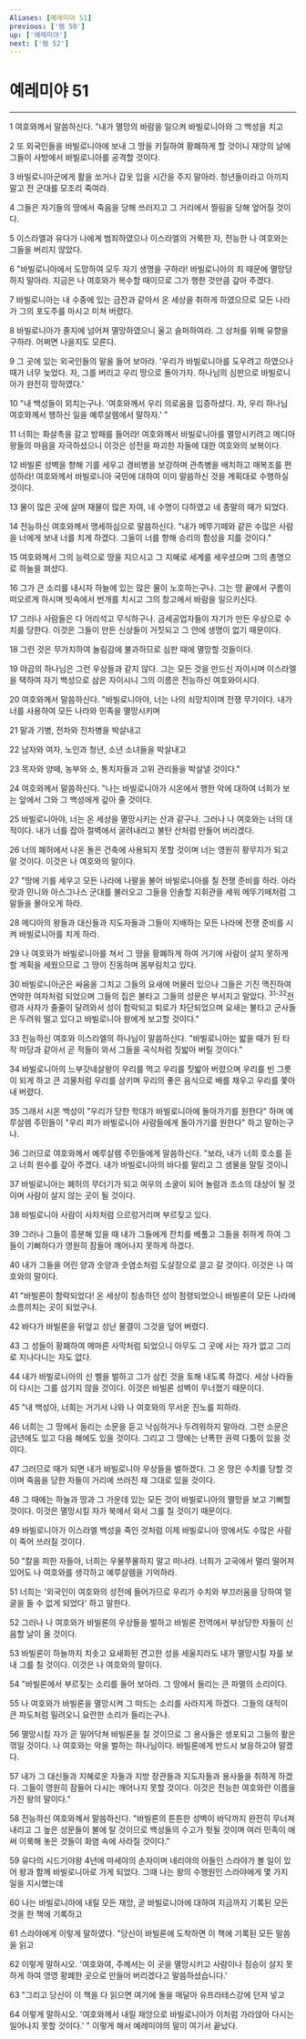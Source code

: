 ```yaml
---
Aliases: [예레미야 51]
previous: ['렘 50']
up: ['예레미야']
next: ['렘 52']
---
```

# 예레미야 51

***


1 여호와께서 말씀하신다. "내가 멸망의 바람을 일으켜 바빌로니아와 그 백성을 치고 

2 또 외국인들을 바빌로니아에 보내 그 땅을 키질하여 황폐하게 할 것이니 재앙의 날에 그들이 사방에서 바빌로니아를 공격할 것이다. 

3 바빌로니아군에게 활을 쏘거나 갑옷 입을 시간을 주지 말아라. 청년들이라고 아끼지 말고 전 군대를 모조리 죽여라. 

4 그들은 자기들의 땅에서 죽음을 당해 쓰러지고 그 거리에서 찔림을 당해 엎어질 것이다. 

5 이스라엘과 유다가 나에게 범죄하였으나 이스라엘의 거룩한 자, 전능한 나 여호와는 그들을 버리지 않았다. 

6 "바빌로니아에서 도망하여 모두 자기 생명을 구하라! 바빌로니아의 죄 때문에 멸망당하지 말아라. 지금은 나 여호와가 복수할 때이므로 그가 행한 것만큼 갚아 주겠다. 

7 바빌로니아는 내 수중에 있는 금잔과 같아서 온 세상을 취하게 하였으므로 모든 나라가 그의 포도주를 마시고 미쳐 버렸다. 

8 바빌로니아가 졸지에 넘어져 멸망하였으니 울고 슬퍼하여라. 그 상처를 위해 유향을 구하라. 어쩌면 나을지도 모른다. 

9 그 곳에 있는 외국인들의 말을 들어 보아라. '우리가 바빌로니아를 도우려고 하였으나 때가 너무 늦었다. 자, 그를 버리고 우리 땅으로 돌아가자. 하나님의 심판으로 바빌로니아가 완전히 망하였다.' 

10 "내 백성들이 외치는구나. '여호와께서 우리 의로움을 입증하셨다. 자, 우리 하나님 여호와께서 행하신 일을 예루살렘에서 말하자.' " 

11 너희는 화살촉을 갈고 방패를 들어라! 여호와께서 바빌로니아를 멸망시키려고 메디아 왕들의 마음을 자극하셨으니 이것은 성전을 파괴한 자들에 대한 여호와의 보복이다. 

12 바빌론 성벽을 향해 기를 세우고 경비병을 보강하며 관측병을 배치하고 매복조를 편성하라! 여호와께서 바빌로니아 국민에 대하여 이미 말씀하신 것을 계획대로 수행하실 것이다. 

13 물이 많은 곳에 살며 재물이 많은 자여, 네 수명이 다하였고 네 종말의 때가 되었다. 

14 전능하신 여호와께서 맹세하심으로 말씀하신다. "내가 메뚜기떼와 같은 수많은 사람을 너에게 보내 너를 치게 하겠다. 그들이 너를 향해 승리의 함성을 지를 것이다." 

15 여호와께서 그의 능력으로 땅을 지으시고 그 지혜로 세계를 세우셨으며 그의 총명으로 하늘을 펴셨다. 

16 그가 큰 소리를 내시자 하늘에 있는 많은 물이 노호하는구나. 그는 땅 끝에서 구름이 떠오르게 하시며 빗속에서 번개를 치시고 그의 창고에서 바람을 일으키신다. 

17 그러나 사람들은 다 어리석고 무식하구나. 금세공업자들이 자기가 만든 우상으로 수치를 당한다. 이것은 그들이 만든 신상들이 거짓되고 그 안에 생명이 없기 때문이다. 

18 그런 것은 무가치하여 놀림감에 불과하므로 심판 때에 멸망할 것들이다. 

19 야곱의 하나님은 그런 우상들과 같지 않다. 그는 모든 것을 만드신 자이시며 이스라엘을 택하여 자기 백성으로 삼은 자이시니 그의 이름은 전능하신 여호와이시다. 

20 여호와께서 말씀하신다. "바빌로니아야, 너는 나의 쇠망치이며 전쟁 무기이다. 내가 너를 사용하여 모든 나라와 민족을 멸망시키며 

21 말과 기병, 전차와 전차병을 박살내고 

22 남자와 여자, 노인과 청년, 소년 소녀들을 박살내고 

23 목자와 양떼, 농부와 소, 통치자들과 고위 관리들을 박살낼 것이다." 

24 여호와께서 말씀하신다. "나는 바빌로니아가 시온에서 행한 악에 대하여 너희가 보는 앞에서 그와 그 백성에게 갚아 줄 것이다. 

25 바빌로니아야, 너는 온 세상을 멸망시키는 산과 같구나. 그러나 나 여호와는 너의 대적이다. 내가 너를 잡아 절벽에서 굴려내리고 불탄 산처럼 만들어 버리겠다. 

26 너의 폐허에서 나온 돌은 건축에 사용되지 못할 것이며 너는 영원히 황무지가 되고 말 것이다. 이것은 나 여호와의 말이다. 

27 "땅에 기를 세우고 모든 나라에 나팔을 불어 바빌로니아를 칠 전쟁 준비를 하라. 아라랏과 민니와 아스그나스 군대를 불러오고 그들을 인솔할 지휘관을 세워 메뚜기떼처럼 그 말들을 몰아오게 하라. 

28 메디아의 왕들과 대신들과 지도자들과 그들이 지배하는 모든 나라에 전쟁 준비를 시켜 바빌로니아를 치게 하라. 

29 나 여호와가 바빌로니아를 쳐서 그 땅을 황폐하게 하여 거기에 사람이 살지 못하게 할 계획을 세웠으므로 그 땅이 진동하며 몸부림치고 있다. 

30 바빌로니아군은 싸움을 그치고 그들의 요새에 머물러 있으나 그들은 기진 맥진하여 연약한 여자처럼 되었으며 그들의 집은 불타고 그들의 성문은 부서지고 말았다. <sup class="versenum">31-32</sup>전령과 사자가 줄줄이 달려와서 성이 함락되고 퇴로가 차단되었으며 요새는 불타고 군사들은 두려워 떨고 있다고 바빌로니아 왕에게 보고할 것이다." 

33 전능하신 여호와 이스라엘의 하나님이 말씀하신다. "바빌로니아는 밟을 때가 된 타작 마당과 같아서 곧 적들이 와서 그들을 곡식처럼 짓밟아 버릴 것이다." 

34 바빌로니아의 느부갓네살왕이 우리를 먹고 우리를 짓밟아 버렸으며 우리를 빈 그릇이 되게 하고 큰 괴물처럼 우리를 삼키며 우리의 좋은 음식으로 배를 채우고 우리를 쫓아내 버렸다. 

35 그래서 시온 백성이 "우리가 당한 학대가 바빌로니아에 돌아가기를 원한다" 하며 예루살렘 주민들이 "우리 피가 바빌로니아 사람들에게 돌아가기를 원한다" 하고 말하는구나. 

36 그러므로 여호와께서 예루살렘 주민들에게 말씀하신다. "보라, 내가 너희 호소를 듣고 너희 원수를 갚아 주겠다. 내가 바빌로니아의 바다를 말리고 그 샘물을 말릴 것이니 

37 바빌로니아는 폐허의 무더기가 되고 여우의 소굴이 되어 놀람과 조소의 대상이 될 것이며 사람이 살지 않는 곳이 될 것이다. 

38 바빌로니아 사람이 사자처럼 으르렁거리며 부르짖고 있다. 

39 그러나 그들이 흥분해 있을 때 내가 그들에게 잔치를 베풀고 그들을 취하게 하여 그들이 기뻐하다가 영원히 잠들어 깨어나지 못하게 하겠다. 

40 내가 그들을 어린 양과 숫양과 숫염소처럼 도살장으로 끌고 갈 것이다. 이것은 나 여호와의 말이다. 

41 "바빌론이 함락되었다! 온 세상이 칭송하던 성이 점령되었으니 바빌론이 모든 나라에 소름끼치는 곳이 되었구나. 

42 바다가 바빌론을 뒤엎고 성난 물결이 그것을 덮어 버렸다. 

43 그 성들이 황폐하여 메마른 사막처럼 되었으니 아무도 그 곳에 사는 자가 없고 그리로 지나다니는 자도 없다. 

44 내가 바빌로니아의 신 벨을 벌하고 그가 삼킨 것을 토해 내도록 하겠다. 세상 나라들이 다시는 그를 섬기지 않을 것이다. 이것은 바빌론 성벽이 무너졌기 때문이다. 

45 "내 백성아, 너희는 거기서 나와 나 여호와의 무서운 진노를 피하라. 

46 너희는 그 땅에서 들리는 소문을 듣고 낙심하거나 두려워하지 말아라. 그런 소문은 금년에도 있고 다음 해에도 있을 것이다. 그리고 그 땅에는 난폭한 권력 다툼이 있을 것이다. 

47 그러므로 때가 되면 내가 바빌로니아 우상들을 벌하겠다. 그 온 땅은 수치를 당할 것이며 죽음을 당한 자들이 거리에 쓰러진 채 그대로 있을 것이다. 

48 그 때에는 하늘과 땅과 그 가운데 있는 모든 것이 바빌로니아의 멸망을 보고 기뻐할 것이다. 이것은 멸망시킬 자가 북에서 와서 그를 칠 것이기 때문이다. 

49 바빌로니아가 이스라엘 백성을 죽인 것처럼 이제 바빌로니아 땅에서도 수많은 사람이 죽어 쓰러질 것이다. 

50 "칼을 피한 자들아, 너희는 우물쭈물하지 말고 떠나라. 너희가 고국에서 멀리 떨어져 있어도 나 여호와를 생각하고 예루살렘을 기억하라. 

51 너희는 '외국인이 여호와의 성전에 들어가므로 우리가 수치와 부끄러움을 당하여 얼굴을 들 수 없게 되었다' 하고 말한다. 

52 그러나 나 여호와가 바빌론의 우상들을 벌하고 바빌론 전역에서 부상당한 자들이 신음할 날이 올 것이다. 

53 바빌론이 하늘까지 치솟고 요새화된 견고한 성을 세울지라도 내가 멸망시킬 자를 보내 그를 칠 것이다. 이것은 나 여호와의 말이다. 

54 "바빌론에서 부르짖는 소리를 들어 보아라. 그 땅에서 들리는 큰 파멸의 소리이다. 

55 나 여호와가 바빌론을 멸망시켜 그 떠드는 소리를 사라지게 하겠다. 그들의 대적이 큰 파도처럼 밀려오니 요란한 소리가 들리는구나. 

56 멸망시킬 자가 곧 밀어닥쳐 바빌론을 칠 것이므로 그 용사들은 생포되고 그들의 활은 꺾일 것이다. 나 여호와는 악을 벌하는 하나님이다. 바빌론에게 반드시 보응하고야 말겠다. 

57 내가 그 대신들과 지혜로운 자들과 지방 장관들과 지도자들과 용사들을 취하게 하겠다. 그들이 영원히 잠들어 다시는 깨어나지 못할 것이다. 이것은 전능한 여호와란 이름을 가진 왕의 말이다." 

58 전능하신 여호와께서 말씀하신다. "바빌론의 튼튼한 성벽이 바닥까지 완전히 무너져내리고 그 높은 성문들이 불에 탈 것이므로 백성들의 수고가 헛될 것이며 여러 민족이 애써 이룩해 놓은 것들이 화염 속에 사라질 것이다." 

59 유다의 시드기야왕 4년에 마세야의 손자이며 네리야의 아들인 스라야가 볼 일이 있어 왕과 함께 바빌로니아로 가게 되었다. 그때 나는 왕의 수행원인 스라야에게 몇 가지 일을 지시했는데 

60 나는 바빌로니아에 내릴 모든 재앙, 곧 바빌로니아에 대하여 지금까지 기록된 모든 것을 한 책에 기록하고 

61 스라야에게 이렇게 말하였다. "당신이 바빌론에 도착하면 이 책에 기록된 모든 말씀을 읽고 

62 이렇게 말하시오. '여호와여, 주께서는 이 곳을 멸망시키고 사람이나 짐승이 살지 못하게 하여 영영 황폐한 곳으로 만들어 버리겠다고 말씀하셨습니다.' 

63 "그리고 당신이 이 책을 다 읽으면 여기에 돌을 매달아 유프라테스강에 던져 넣고 

64 이렇게 말하시오. '여호와께서 내릴 재앙으로 바빌로니아가 이처럼 가라앉아 다시는 일어나지 못할 것이다.' " 이렇게 해서 예레미야의 말이 여기서 끝났다.
